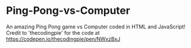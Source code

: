 # Ping-Pong-vs-Computer
An amazing Ping Pong game vs Computer coded in HTML and JavaScript! Credit to 'thecodingpie' for the code at https://codepen.io/thecodingpie/pen/NWxzBxJ
